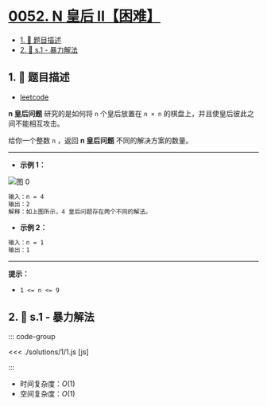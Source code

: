 # [0052. N 皇后 II【困难】](https://github.com/tnotesjs/TNotes.leetcode/tree/main/notes/0052.%20N%20%E7%9A%87%E5%90%8E%20II%E3%80%90%E5%9B%B0%E9%9A%BE%E3%80%91)

<!-- region:toc -->

- [1. 📝 题目描述](#1--题目描述)
- [2. 🎯 s.1 - 暴力解法](#2--s1---暴力解法)

<!-- endregion:toc -->

## 1. 📝 题目描述

- [leetcode](https://leetcode.cn/problems/n-queens-ii/)

**n 皇后问题** 研究的是如何将 `n` 个皇后放置在 `n × n` 的棋盘上，并且使皇后彼此之间不能相互攻击。

给你一个整数 `n` ，返回 **n 皇后问题** 不同的解决方案的数量。

---

- **示例 1：**

![图 0](https://cdn.jsdelivr.net/gh/tnotesjs/imgs@main/2025-09-10-12-36-27.png)

```txt
输入：n = 4
输出：2
解释：如上图所示，4 皇后问题存在两个不同的解法。
```

- **示例 2：**

```txt
输入：n = 1
输出：1
```

---

**提示：**

- `1 <= n <= 9`

## 2. 🎯 s.1 - 暴力解法

::: code-group

<<< ./solutions/1/1.js [js]

:::

- 时间复杂度：$O(1)$
- 空间复杂度：$O(1)$
